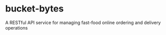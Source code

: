 # bucket-bytes
A RESTful API service for managing fast-food online ordering and delivery operations
